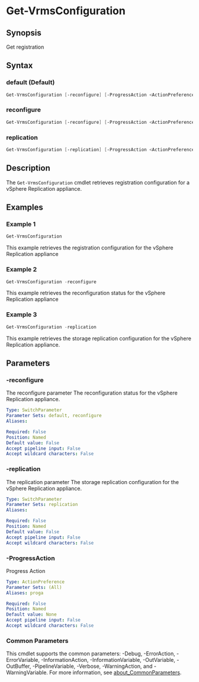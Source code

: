 # Get-VrmsConfiguration

## Synopsis

Get registration

## Syntax

### default (Default)

```powershell
Get-VrmsConfiguration [-reconfigure] [-ProgressAction <ActionPreference>] [<CommonParameters>]
```

### reconfigure

```powershell
Get-VrmsConfiguration [-reconfigure] [-ProgressAction <ActionPreference>] [<CommonParameters>]
```

### replication

```powershell
Get-VrmsConfiguration [-replication] [-ProgressAction <ActionPreference>] [<CommonParameters>]
```

## Description

The `Get-VrmsConfiguration` cmdlet retrieves registration configuration for a vSphere Replication appliance.

## Examples

### Example 1

```powershell
Get-VrmsConfiguration
```

This example retrieves the registration configuration for the vSphere Replication appliance

### Example 2

```powershell
Get-VrmsConfiguration -reconfigure
```

This example retrieves the reconfiguration status for the vSphere Replication appliance

### Example 3

```powershell
Get-VrmsConfiguration -replication
```

This example retrieves the storage replication configuration for the vSphere Replication appliance.

## Parameters

### -reconfigure

The reconfigure parameter The reconfiguration status for the vSphere Replication appliance.

```yaml
Type: SwitchParameter
Parameter Sets: default, reconfigure
Aliases:

Required: False
Position: Named
Default value: False
Accept pipeline input: False
Accept wildcard characters: False
```

### -replication

The replication parameter The storage replication configuration for the vSphere Replication appliance.

```yaml
Type: SwitchParameter
Parameter Sets: replication
Aliases:

Required: False
Position: Named
Default value: False
Accept pipeline input: False
Accept wildcard characters: False
```

### -ProgressAction

Progress Action

```yaml
Type: ActionPreference
Parameter Sets: (All)
Aliases: proga

Required: False
Position: Named
Default value: None
Accept pipeline input: False
Accept wildcard characters: False
```

### Common Parameters

This cmdlet supports the common parameters: -Debug, -ErrorAction, -ErrorVariable, -InformationAction, -InformationVariable, -OutVariable, -OutBuffer, -PipelineVariable, -Verbose, -WarningAction, and -WarningVariable. For more information, see [about_CommonParameters](http://go.microsoft.com/fwlink/?LinkID=113216).
